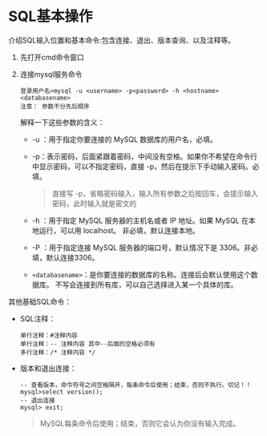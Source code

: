 # SQL基本操作

介绍SQL输入位置和基本命令:包含连接、退出、版本查询、以及注释等。

1. 先打开cmd命令窗口

2. 连接mysql服务命令

   ```shell
   登录用户名>mysql -u <username> -p<password> -h <hostname>
   <databasename>
   注意： 参数不分先后顺序
   ```

   解释一下这些参数的含义： 

   - -u ：用于指定你要连接的 MySQL 数据库的用户名，必填。 

   - -p：表示密码，后面紧跟着密码，中间没有空格。如果你不希望在命令行中显示密码，可以不指定密码，直接 -p，然后在提示下手动输入密码。必填。 

     > 直接写 -p，省略密码输入，输入所有参数之后按回车，会提示输入密码，此时输入就是密文的

   - -h ：用于指定 MySQL 服务器的主机名或者 IP 地址。如果 MySQL 在本地运行，可以用 localhost。 非必填，默认连接本地。

   - -P ：用于指定连接 MySQL 服务器的端口号，默认情况下是 3306。非必填，默认连接3306。 

   - `<databasename>`：是你要连接的数据库的名称。连接后会默认使用这个数据库。 不写会连接到所有库，可以自己选择进入某一个具体的库。

其他基础SQL命令：

- SQL注释：

  ```shell
  单行注释：#注释内容
  单行注释：-- 注释内容 其中--后面的空格必须有
  多行注释：/* 注释内容 */
  ```

- 版本和退出连接：

  ```shell
  -- 查看版本，命令符号之间空格隔开，每条命令后使用；结束，否则不执行。切记！！
  mysql>select version();
  -- 退出连接
  mysql> exit; 
  ```

  > MySQL每条命令后使用；结束，否则它会认为你没有输入完成。

